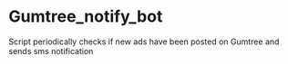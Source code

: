 # Gumtree_notify_bot
Script periodically checks if new ads have been posted on Gumtree and sends sms notification
